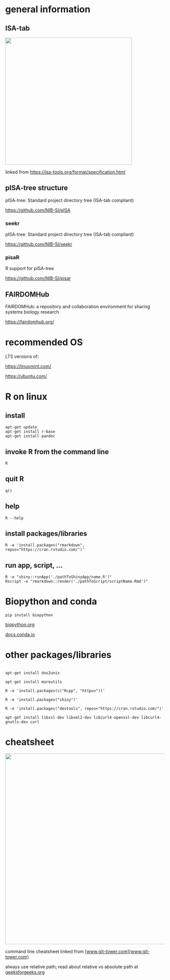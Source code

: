 # general information 

## ISA-tab
<img src="https://isa-tools.org/wp-content/uploads/2015/12/ISAmodel-structure.png" width="400"/>


linked from <https://isa-tools.org/format/specification.html>

## pISA-tree structure
pISA-tree: Standard project directory tree (ISA-tab compliant) 

<https://github.com/NIB-SI/pISA>

### seekr
pISA-tree: Standard project directory tree (ISA-tab compliant)

<https://github.com/NIB-SI/seekr>

### pisaR
R support for pISA-tree

<https://github.com/NIB-SI/pisar>

## FAIRDOMHub
FAIRDOMHub: a repository and collaboration environment for sharing systems biology research

<https://fairdomhub.org/>

# recommended OS

LTS versions of:

  <https://linuxmint.com/>

  <https://ubuntu.com/>
  
  # R on linux
  ## install
  ```
  apt-get update
  apt-get install r-base
  apt-get install pandoc
  ```
  ## invoke R from the command line
  ```
  R
  ```
  ## quit R
  ```
  q()
  ```
  ## help
  ```
  R --help
  ```
  ## install packages/libraries
  ```
  R -e 'install.packages("rmarkdown", repos="https://cran.rstudio.com/")'
  ```
  ## run app, script, ...
  ```
  R -e "shiny::runApp('./pathToShinyApp/name.R')"
  Rscript -e "rmarkdown::render('./pathToScript/scriptName.Rmd')"
  ```
  
  # Biopython and conda
  ```
  pip install biopython
  ```
  [biopython.org](https://biopython.org/)
  
  [docs.conda.io](https://docs.conda.io/projects/conda/en/latest/user-guide/install/)
  
  # other packages/libraries
  ```
  
  apt-get install dos2unix
  
  apt-get install moreutils
  
  R -e 'install.packages(c("Rcpp", "httpuv"))'

  R -e 'install.packages("shiny")'

  R -e 'install.packages("devtools", repos="https://cran.rstudio.com/")'

  apt-get install libssl-dev libxml2-dev libcurl4-openssl-dev libcurl4-gnutls-dev curl
  ```
  
  # cheatsheet
  <img src="https://www.git-tower.com/blog/media/pages/posts/command-line-cheat-sheet/1073300074-1586415841/command-line-cheat-sheet-large01.png" width="600"/>
  
  command line cheatsheet linked from [www.git-tower.com](www.git-tower.com)
  
  always use relative path; read about relative vs absolute path at [geeksforgeeks.org](https://www.geeksforgeeks.org/absolute-relative-pathnames-unix/)
  
